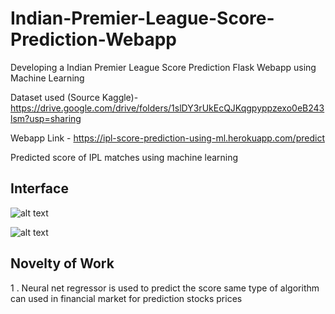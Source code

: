 # Indian-Premier-League-Score-Prediction-Webapp
Developing a Indian Premier League Score Prediction Flask Webapp using Machine Learning


Dataset used (Source Kaggle)- https://drive.google.com/drive/folders/1slDY3rUkEcQJKqgpyppzexo0eB243lsm?usp=sharing

Webapp Link - https://ipl-score-prediction-using-ml.herokuapp.com/predict

Predicted score of IPL matches using machine learning

## Interface

![alt text](https://github.com/abhi0444/Indian-Premier-League-Score-Prediction-Webapp/blob/main/templates/Screenshot%20from%202021-11-21%2021-51-52.png)


![alt text](https://github.com/abhi0444/Indian-Premier-League-Score-Prediction-Webapp/blob/main/templates/Screenshot%20from%202021-11-21%2021-53-57.png)

## Novelty of Work

1 . Neural net regressor is used to predict the score same type of algorithm can used in financial market for prediction stocks prices
